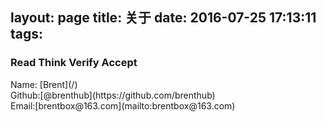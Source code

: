 layout: page
title: 关于
date: 2016-07-25 17:13:11
tags:
---
### Read Think Verify Accept
<div class="fa fa-user"></div>Name: [Brent](/)
<div class="fa fa-github"></div>Github:[@brenthub](https://github.com/brenthub)
<div class="fa fa-envelope"></div>Email:[brentbox@163.com](mailto:brentbox@163.com)